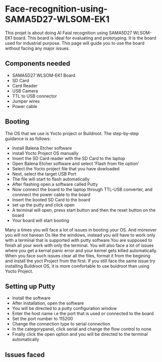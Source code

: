 # Face-recognition-using-SAMA5D27-WLSOM-EK1
This projet is about doing AI Faial recognition using SAMA5D27 WLSOM-EK1 board. This board is ideal for evaluating and prototyping. It is the board used for industrial purpose. This page will guide you to use the board without facing any major issues. 

## Components needed
<ul>
<li>SAMA5D27 WLSOM-EK1 Board</li>
<li>SD Card</li>
<li>Card Reader</li>
<li>USB Camera</li>
<li>TTL to USB connector</li>
<li>Jumper wires</li>
<li>Power cable</li>
</ul>

## Booting
The OS that we use is Yocto project or Buildroot. The step-by-step guidance is as follows:
<ul>
<li>Install Balena Etcher software</li>
<li>install Yocto Project OS manually</li>
<li>Insert the SD Card reader with the SD Card to the laptop</li>
<li>Open Balena Etcher software and select 'Flash from file option'</li>
<li>Select the Yocto project file that you have dowloaded</li>
<li>Next, select the target USB Port</li>
<li>The file will start to flash automatically</li>
<li>After flashing open a software called Putty</li>
<li>Now connect the board to the laptop through TTL-USB converter, and connnect the power cable to the board</li>
<li>Insert the booted SD Card to the board</li>
<li>set up the putty and click open</li>
<li>A terminal will open, press start button and then the reset button on the board</li>
<li>Your board will start booting</li>
</ul>
Many a times you will face a lot of issues in booting your OS. And moreover you will not havean Os like the windows, instead you will have to work only with a terminal that is supported with putty software.You are supposed to finish all your work with only the terminal.
You will also face a lot of issues where you get a kernal panic error and your kernel gets killed automatically. When you face such issues clear all the files, format it from the begining and install the yoct Project from the first. If you still face the same issue try installing Buildroot OS, it is more comfortable to use buidroot than using Yocto Project.

## Setting up Putty
<ul>
<li>Install the software</li>
<li>After installation, open the software</li>
<li>You will be directed to a putty configuration window</li>
<li>Enter the host name i.e the port that is used or connected to the board</li>
<li>Set the port number to 115200</li>
<li>Change the connection type to serial connection</li>
<li>In the categorypanel, click serial and change the flow control to none</li>
<li>Finally click the open option and you will be directed to the terminal automatically</li>
</ul>

## Issues faced




